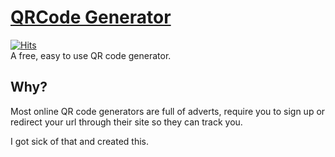 # [QRCode Generator](https://qrcode.glitch.je)
[![Hits](https://hitcount.dev/p/glitchjsy/qrcode.svg)](https://hitcount.dev/p/glitchjsy/qrcode)  
A free, easy to use QR code generator.

## Why?
Most online QR code generators are full of adverts, require you to sign up or redirect your url through their site so they can track you.

I got sick of that and created this.
